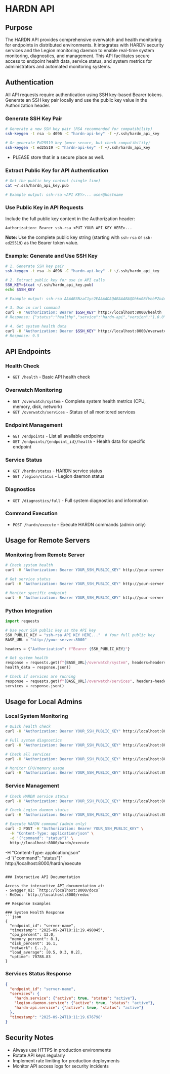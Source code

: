# HARDN API

## Purpose

The HARDN API provides comprehensive overwatch and health monitoring for endpoints in distributed environments. It integrates with HARDN security services and the Legion monitoring daemon to enable real-time system monitoring, diagnostics, and management. This API facilitates secure access to endpoint health data, service status, and system metrics for administrators and automated monitoring systems.

## Authentication

All API requests require authentication using SSH key-based Bearer tokens. Generate an SSH key pair locally and use the public key value in the Authorization header.

### Generate SSH Key Pair

```bash
# Generate a new SSH key pair (RSA recommended for compatibility)
ssh-keygen -t rsa -b 4096 -C "hardn-api-key" -f ~/.ssh/hardn_api_key

# Or generate Ed25519 key (more secure, but check compatibility)
ssh-keygen -t ed25519 -C "hardn-api-key" -f ~/.ssh/hardn_api_key
```
- PLEASE store that in a secure place as well. 
### Extract Public Key for API Authentication

```bash
# Get the public key content (single line)
cat ~/.ssh/hardn_api_key.pub

# Example output: ssh-rsa <API KEY>... user@hostname
```

### Use Public Key in API Requests

Include the full public key content in the Authorization header:

```
Authorization: Bearer ssh-rsa <PUT YOUR API KEY HERE>...
```

**Note:** Use the complete public key string (starting with `ssh-rsa` or `ssh-ed25519`) as the Bearer token value.

### Example: Generate and Use SSH Key

```bash
# 1. Generate SSH key pair
ssh-keygen -t rsa -b 4096 -C "hardn-api-key" -f ~/.ssh/hardn_api_key

# 2. Extract public key for use in API calls
SSH_KEY=$(cat ~/.ssh/hardn_api_key.pub)
echo $SSH_KEY

# Example output: ssh-rsa AAAAB3NzaC1yc2EAAAADAQABAAABAQDhkn08fVebPZo4dNFlP5x8siPv01i44CYPdeFgh/ROntK3774wGKp7UXeQbBgZoLOyzEGkrF686z6byQfvhBLqIWwDyED8XKKNtIDTJ6YrBKOoFoW9kGI4W6P+mT/ydhCzrDN0xe1anjKgGij8FWe4jtmsYqzE7cQy3GCe3VkDAAMHikeoXjXZgtMF+CNzMOfxXaZyUUjUMO68s3dZzu55zzZuRfJ0UQOdvE55bT3tmpykWICkdGfnyEKFqHE4OS0tsFfDRMZR2Zk/Uxn/qxm5k8kcQYnJTbGy3jX5AbI3m5ng70e35q5w8akzyc5VL6Lt65Z8vVzvXwpb37++rq6v hardn-test-key

# 3. Use in curl command
curl -H "Authorization: Bearer $SSH_KEY" http://localhost:8000/health
# Response: {"status":"healthy","service":"hardn-api","version":"1.0.0","timestamp":"2025-09-24T18:21:04.055365"}

# 4. Get system health data
curl -H "Authorization: Bearer $SSH_KEY" http://localhost:8000/overwatch/system | jq '.system_health.cpu_percent'
# Response: 9.5
```

## API Endpoints

### Health Check
- `GET /health` - Basic API health check

### Overwatch Monitoring
- `GET /overwatch/system` - Complete system health metrics (CPU, memory, disk, network)
- `GET /overwatch/services` - Status of all monitored services

### Endpoint Management
- `GET /endpoints` - List all available endpoints
- `GET /endpoints/{endpoint_id}/health` - Health data for specific endpoint

### Service Status
- `GET /hardn/status` - HARDN service status
- `GET /legion/status` - Legion daemon status

### Diagnostics
- `GET /diagnostics/full` - Full system diagnostics and information

### Command Execution
- `POST /hardn/execute` - Execute HARDN commands (admin only)

## Usage for Remote Servers

### Monitoring from Remote Server

```bash
# Check system health
curl -H "Authorization: Bearer YOUR_SSH_PUBLIC_KEY" http://your-server:8000/overwatch/system

# Get service status
curl -H "Authorization: Bearer YOUR_SSH_PUBLIC_KEY" http://your-server:8000/overwatch/services

# Monitor specific endpoint
curl -H "Authorization: Bearer YOUR_SSH_PUBLIC_KEY" http://your-server:8000/endpoints/endpoint-name/health
```

### Python Integration

```python
import requests

# Use your SSH public key as the API key
SSH_PUBLIC_KEY = "ssh-rsa API KEY HERE..."  # Your full public key
BASE_URL = "http://your-server:8000"

headers = {"Authorization": f"Bearer {SSH_PUBLIC_KEY}"}

# Get system health
response = requests.get(f"{BASE_URL}/overwatch/system", headers=headers)
health_data = response.json()

# Check if services are running
response = requests.get(f"{BASE_URL}/overwatch/services", headers=headers)
services = response.json()
```

## Usage for Local Admins

### Local System Monitoring

```bash
# Quick health check
curl -H "Authorization: Bearer YOUR_SSH_PUBLIC_KEY" http://localhost:8000/health

# Full system diagnostics
curl -H "Authorization: Bearer YOUR_SSH_PUBLIC_KEY" http://localhost:8000/diagnostics/full | jq

# Check all services
curl -H "Authorization: Bearer YOUR_SSH_PUBLIC_KEY" http://localhost:8000/overwatch/services | jq '.services'

# Monitor CPU/memory usage
curl -H "Authorization: Bearer YOUR_SSH_PUBLIC_KEY" http://localhost:8000/overwatch/system | jq '.cpu_percent, .memory_percent'
```

### Service Management

```bash
# Check HARDN service status
curl -H "Authorization: Bearer YOUR_SSH_PUBLIC_KEY" http://localhost:8000/hardn/status

# Check Legion daemon status
curl -H "Authorization: Bearer YOUR_SSH_PUBLIC_KEY" http://localhost:8000/legion/status

# Execute HARDN command (admin only)
curl -X POST -H "Authorization: Bearer YOUR_SSH_PUBLIC_KEY" \
  -H "Content-Type: application/json" \
  -d '{"command": "status"}' \
  http://localhost:8000/hardn/execute
```
  -H "Content-Type: application/json" \
  -d '{"command": "status"}' \
  http://localhost:8000/hardn/execute
```

### Interactive API Documentation

Access the interactive API documentation at:
- Swagger UI: `http://localhost:8000/docs`
- ReDoc: `http://localhost:8000/redoc`

## Response Examples

### System Health Response
```json
{
  "endpoint_id": "server-name",
  "timestamp": "2025-09-24T18:11:19.498045",
  "cpu_percent": 13.0,
  "memory_percent": 8.1,
  "disk_percent": 16.1,
  "network": {...},
  "load_average": [0.5, 0.3, 0.2],
  "uptime": 70788.83
}
```

### Services Status Response
```json
{
  "endpoint_id": "server-name",
  "services": {
    "hardn.service": {"active": true, "status": "active"},
    "legion-daemon.service": {"active": true, "status": "active"},
    "hardn-api.service": {"active": true, "status": "active"}
  },
  "timestamp": "2025-09-24T18:11:19.676798"
}
```

## Security Notes

- Always use HTTPS in production environments
- Rotate API keys regularly
- Implement rate limiting for production deployments
- Monitor API access logs for security incidents

